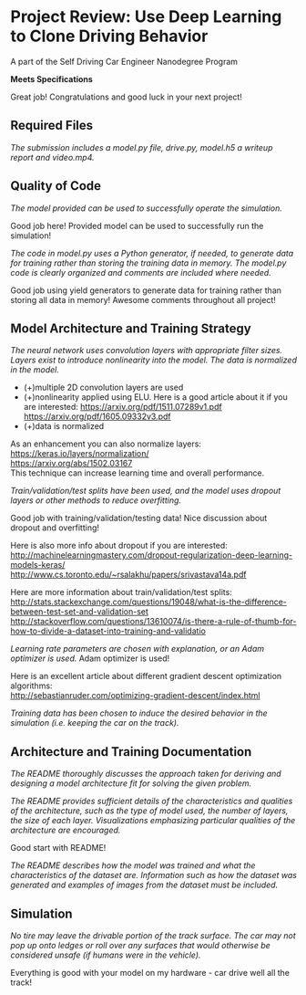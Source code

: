 # Project Review: Use Deep Learning to Clone Driving Behavior
A part of the Self Driving Car Engineer Nanodegree Program

 
**Meets Specifications**

Great job! Congratulations and good luck in your next project!

## Required Files

*The submission includes a model.py file, drive.py, model.h5 a writeup report and video.mp4.*

## Quality of Code

*The model provided can be used to successfully operate the simulation.*

Good job here! Provided model can be used to successfully run the simulation!

*The code in model.py uses a Python generator, if needed, to generate data for training rather than storing the training data in memory. The model.py code is clearly organized and comments are included where needed.*

Good job using yield generators to generate data for training rather than storing all data in memory!
Awesome comments throughout all project!

## Model Architecture and Training Strategy

*The neural network uses convolution layers with appropriate filter sizes. Layers exist to introduce nonlinearity into the model. The data is normalized in the model.*

- (+)multiple 2D convolution layers are used
- (+)nonlinearity applied using ELU.
  Here is a good article about it if you are interested:
  https://arxiv.org/pdf/1511.07289v1.pdf  
  https://arxiv.org/pdf/1605.09332v3.pdf  
- (+)data is normalized

As an enhancement you can also normalize layers:  
  https://keras.io/layers/normalization/  
  https://arxiv.org/abs/1502.03167  
This technique can increase learning time and overall performance.

*Train/validation/test splits have been used, and the model uses dropout layers or other methods to reduce overfitting.*

Good job with training/validation/testing data! Nice discussion about dropout and overfitting!

Here is also more info about dropout if you are interested:  
http://machinelearningmastery.com/dropout-regularization-deep-learning-models-keras/  
http://www.cs.toronto.edu/~rsalakhu/papers/srivastava14a.pdf  

Here are more information about train/validation/test splits:  
http://stats.stackexchange.com/questions/19048/what-is-the-difference-between-test-set-and-validation-set  
http://stackoverflow.com/questions/13610074/is-there-a-rule-of-thumb-for-how-to-divide-a-dataset-into-training-and-validatio  

*Learning rate parameters are chosen with explanation, or an Adam optimizer is used.*
Adam optimizer is used!

Here is an excellent article about different gradient descent optimization algorithms:  
http://sebastianruder.com/optimizing-gradient-descent/index.html  

*Training data has been chosen to induce the desired behavior in the simulation (i.e. keeping the car on the track).*

## Architecture and Training Documentation

*The README thoroughly discusses the approach taken for deriving and designing a model architecture fit for solving the given problem.*

*The README provides sufficient details of the characteristics and qualities of the architecture, such as the type of model used, the number of layers, the size of each layer. Visualizations emphasizing particular qualities of the architecture are encouraged.*

Good start with README!

*The README describes how the model was trained and what the characteristics of the dataset are. Information such as how the dataset was generated and examples of images from the dataset must be included.*

## Simulation

*No tire may leave the drivable portion of the track surface. The car may not pop up onto ledges or roll over any surfaces that would otherwise be considered unsafe (if humans were in the vehicle).*

Everything is good with your model on my hardware - car drive well all the track!
